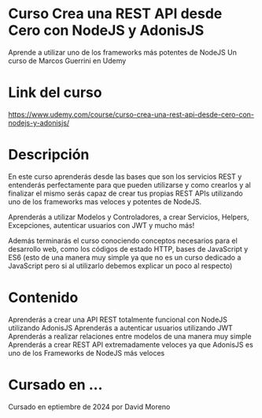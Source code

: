# Curso Crea una REST API desde Cero con NodeJS y AdonisJS
Aprende a utilizar uno de los frameworks más potentes de NodeJS
Un curso de Marcos Guerrini en Udemy

# Link del curso
https://www.udemy.com/course/curso-crea-una-rest-api-desde-cero-con-nodejs-y-adonisjs/

# Descripción
En este curso aprenderás desde las bases que son los servicios REST y entenderás perfectamente para que pueden utilizarse y como crearlos y al finalizar el mismo serás capaz de crear tus propias REST APIs utilizando uno de los frameworks mas veloces y potentes de NodeJS.

Aprenderás a utilizar Modelos y Controladores, a crear Servicios, Helpers, Excepciones, autenticar usuarios con JWT y mucho más!

Además terminarás el curso conociendo conceptos necesarios para el desarrollo web, como los códigos de estado HTTP, bases de JavaScript y ES6 (esto de una manera muy simple ya que no es un curso dedicado a JavaScript pero si al utilizarlo debemos explicar un poco al respecto)

# Contenido

Aprenderás a crear una API REST totalmente funcional con NodeJS utilizando AdonisJS
Aprenderás a autenticar usuarios utilizando JWT
Aprenderás a realizar relaciones entre modelos de una manera muy simple
Aprenderás a crear REST API extremadamente veloces ya que AdonisJS es uno de los Frameworks de NodeJS más veloces

# Cursado en ...
Cursado en eptiembre de 2024 por David Moreno


